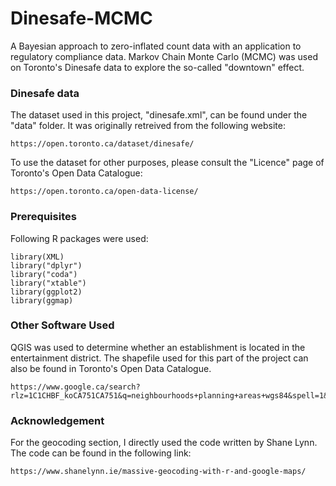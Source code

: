 # Dinesafe-MCMC
A Bayesian approach to zero-inflated count data with an application to regulatory compliance data. Markov Chain Monte Carlo (MCMC) was used on Toronto's Dinesafe data to explore the so-called "downtown" effect.

### Dinesafe data

The dataset used in this project, "dinesafe.xml", can be found under the "data" folder. It was originally retreived from the following website:

```
https://open.toronto.ca/dataset/dinesafe/
```

To use the dataset for other purposes, please consult the "Licence" page of Toronto's Open Data Catalogue: 
```
https://open.toronto.ca/open-data-license/
```

### Prerequisites
Following R packages were used:
```
library(XML)
library("dplyr")
library("coda")
library("xtable")
library(ggplot2)
library(ggmap)
```

### Other Software Used
QGIS was used to determine whether an establishment is located in the entertainment district. The shapefile used for this part of the project can also be found in Toronto's Open Data Catalogue.

```
https://www.google.ca/search?rlz=1C1CHBF_koCA751CA751&q=neighbourhoods+planning+areas+wgs84&spell=1&sa=X&ved=0ahUKEwjs8O6w7NrVAhVM6oMKHU6tDd4QBQgjKAA&biw=1920&bih=974
```

### Acknowledgement

For the geocoding section, I directly used the code written by Shane Lynn. The code can be found in the following link:
```
https://www.shanelynn.ie/massive-geocoding-with-r-and-google-maps/
```

